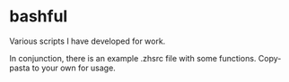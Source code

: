 # bashful
Various scripts I have developed for work.

In conjunction, there is an example .zhsrc file with some functions. Copy-pasta to your own for usage.
